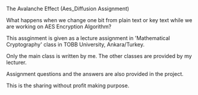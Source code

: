The Avalanche Effect (Aes_Diffusion Assignment)

What happens when we change one bit from plain text or key text while we are working on AES Encryption Algorithm?

This assginment is given as a lecture assignment in 'Mathematical Cryptography' class in TOBB University, Ankara/Turkey.

Only the main class is written by me. The other classes are provided by my lecturer.

Assignment questions and the answers are also provided in the project.

This is the sharing without profit making purpose.
